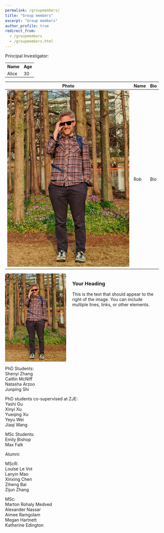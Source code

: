```yaml
---
permalink: /groupmembers/
title: "Group members"
excerpt: "Group members"
author_profile: true
redirect_from: 
  - /groupmembers
  - /groupmembers.html
---
```


Principal Investigator:

<table style="border: none;">
  <tr>
    <th style="border: none;">Name</th>
    <th style="border: none;">Age</th>
  </tr>
  <tr>
    <td style="border: none;">Alice</td>
    <td style="border: none;">30</td>
  </tr>
</table>

| Photo | Name | Bio |
|-----------|-----|----------|
| ![](/images/RY_profile.jpeg) | Rob | Bio |


<div style="display: flex; align-items: flex-start; max-width: 800px;">
  <img src="/images/RY_profile.jpeg" alt="Image description" style="width: 200px; height: auto; margin-right: 20px;">
  <div>
    <h3>Your Heading</h3>
    <p>
      This is the text that should appear to the right of the image. You can include multiple lines, links, or other elements.
    </p>
  </div>
</div>


PhD Students:   
Shenyi Zhang  
Caitlin McNiff  
Natasha Arzoo  
Junping Shi  

PhD students co-supervised at ZJE:  
Yashi Gu  
Xinyi Xu  
Yueqing Xu  
Yeyu Wei  
Jiaqi Wang  

MSc Students:  
Emily Bishop  
Max Falk  

Alumni:  

MScR:  
Louise Le Vot  
Lanyin Mao  
Xinxing Chen  
Ziheng Bai  
Zijun Zhang  

MSc:  
Marton Rohaly Medved  
Alexander Nassar  
Aimee Ramgolam  
Megan Hartnett  
Katherine Edington  

